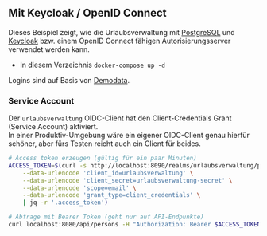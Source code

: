 ## Mit Keycloak / OpenID Connect

Dieses Beispiel zeigt, wie die Urlaubsverwaltung mit [PostgreSQL](https://www.postgresql.org/) und
[Keycloak](https://www.keycloak.org/) bzw. einem OpenID Connect fähigen Autorisierungsserver verwendet werden kann.

* In diesem Verzeichnis `docker-compose up -d`

Logins sind auf Basis von [Demodata](../../README.md#Demodaten-Modus). 


### Service Account

Der `urlaubsverwaltung` OIDC-Client hat den Client-Credentials Grant (Service Account) aktiviert.  
In einer Produktiv-Umgebung wäre ein eigener OIDC-Client genau hierfür schöner, aber fürs Testen reicht auch ein Client für beides.
```bash
# Access token erzeugen (gültig für ein paar Minuten)
ACCESS_TOKEN=$(curl -s http://localhost:8090/realms/urlaubsverwaltung/protocol/openid-connect/token \
    --data-urlencode 'client_id=urlaubsverwaltung' \
    --data-urlencode 'client_secret=urlaubsverwaltung-secret' \
    --data-urlencode 'scope=email' \
    --data-urlencode 'grant_type=client_credentials' \
    | jq -r '.access_token')

# Abfrage mit Bearer Token (geht nur auf API-Endpunkte)
curl localhost:8080/api/persons -H "Authorization: Bearer $ACCESS_TOKEN"
```
